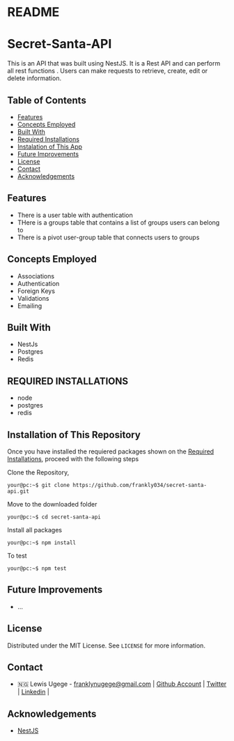 # README
# Secret-Santa-API
This is an API that was built using NestJS. It is a Rest API and can perform all rest functions . Users can make requests to retrieve, create, edit or delete information.

## Table of Contents

* [Features](#features)
* [Concepts Employed](#concepts-employed)
* [Built With](#built-with)
* [Required Installations](#required-installations)
* [Instalation of This App](#instalation)
* [Future Improvements](#future-improvements)
* [License](#license)
* [Contact](#contact)
* [Acknowledgements](#acknowledgements)


<!-- features -->
## Features
* There is a user table with authentication
* THere is a groups table that contains a list of groups users can belong to
* There is a pivot user-group table that connects users to groups

<!-- concepts employed -->
## Concepts Employed
* Associations
* Authentication 
* Foreign Keys
* Validations
* Emailing

<!-- BUILT WITH -->
## Built With
* NestJs
* Postgres
* Redis


<!-- REQUIRED INSTALLATION -->
## REQUIRED INSTALLATIONS
* node
* postgres
* redis

<!-- INSTALLATION -->
## Installation of This Repository

Once you have installed the requiered packages shown on the [Required Installations](#required-installations), proceed with the following steps

Clone the Repository,

```Shell
your@pc:~$ git clone https://github.com/frankly034/secret-santa-api.git
```

Move to the downloaded folder

```Shell
your@pc:~$ cd secret-santa-api
```

Install all packages

```Shell
your@pc:~$ npm install
```

To test

```Shell
your@pc:~$ npm test
```


<!-- FUTURE IMPROVEMENTS -->
## Future Improvements
* ...

## License

Distributed under the MIT License. See `LICENSE` for more information.

<!-- CONTACT -->
## Contact
- 🇳🇬 Lewis Ugege - franklynugege@gmail.com | [Github Account](https://github.com/frankly034) | [Twitter](https://twitter.com/@wizlulu) | [Linkedin](https://linkedin.com/in/lewis-ugege) | 


<!-- ACKNOWLEDGEMENTS -->
## Acknowledgements

* <a href="https://nestjs.com/"> NestJS</a>

